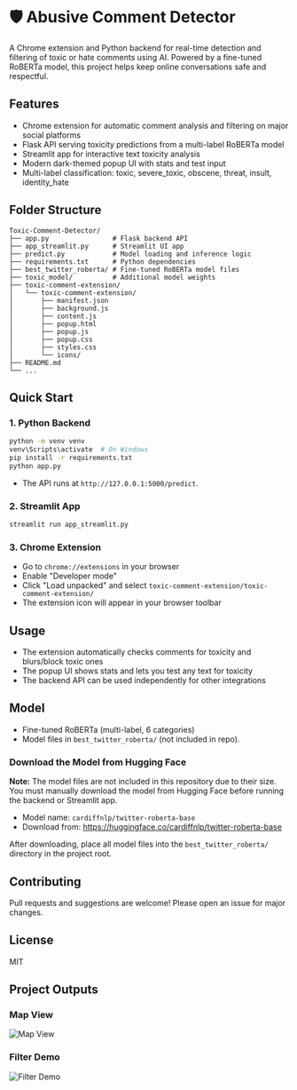 # 🛡️ Abusive Comment Detector

A Chrome extension and Python backend for real-time detection and filtering of toxic or hate comments using AI. Powered by a fine-tuned RoBERTa model, this project helps keep online conversations safe and respectful.

## Features
- Chrome extension for automatic comment analysis and filtering on major social platforms
- Flask API serving toxicity predictions from a multi-label RoBERTa model
- Streamlit app for interactive text toxicity analysis
- Modern dark-themed popup UI with stats and test input
- Multi-label classification: toxic, severe_toxic, obscene, threat, insult, identity_hate

## Folder Structure
```
Toxic-Comment-Detector/
├── app.py                # Flask backend API
├── app_streamlit.py      # Streamlit UI app
├── predict.py            # Model loading and inference logic
├── requirements.txt      # Python dependencies
├── best_twitter_roberta/ # Fine-tuned RoBERTa model files
├── toxic_model/          # Additional model weights
├── toxic-comment-extension/
│   └── toxic-comment-extension/
│       ├── manifest.json
│       ├── background.js
│       ├── content.js
│       ├── popup.html
│       ├── popup.js
│       ├── popup.css
│       ├── styles.css
│       └── icons/
├── README.md
└── ...
```

## Quick Start
### 1. Python Backend
```bash
python -m venv venv
venv\Scripts\activate  # On Windows
pip install -r requirements.txt
python app.py
```
- The API runs at `http://127.0.0.1:5000/predict`.

### 2. Streamlit App
```bash
streamlit run app_streamlit.py
```

### 3. Chrome Extension
- Go to `chrome://extensions` in your browser
- Enable "Developer mode"
- Click "Load unpacked" and select `toxic-comment-extension/toxic-comment-extension/`
- The extension icon will appear in your browser toolbar

## Usage
- The extension automatically checks comments for toxicity and blurs/block toxic ones
- The popup UI shows stats and lets you test any text for toxicity
- The backend API can be used independently for other integrations

## Model
- Fine-tuned RoBERTa (multi-label, 6 categories)
- Model files in `best_twitter_roberta/` (not included in repo).

### Download the Model from Hugging Face

**Note:** The model files are not included in this repository due to their size. You must manually download the model from Hugging Face before running the backend or Streamlit app.

- Model name: `cardiffnlp/twitter-roberta-base`
- Download from: https://huggingface.co/cardiffnlp/twitter-roberta-base

After downloading, place all model files into the `best_twitter_roberta/` directory in the project root.

## Contributing
Pull requests and suggestions are welcome! Please open an issue for major changes.

## License
MIT

## Project Outputs

### Map View
![Map View](images/map_view.png)

### Filter Demo
![Filter Demo](images/filter_demo.png)

